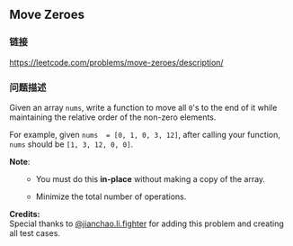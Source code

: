 ## Move Zeroes  
### 链接  
https://leetcode.com/problems/move-zeroes/description/  
### 问题描述

Given an array `nums`, write a function to move all `0`'s to the end of it while maintaining the relative order of the non-zero elements.



For example, given `nums  = [0, 1, 0, 3, 12]`, after calling your function, `nums` should be `[1, 3, 12, 0, 0]`.



**Note**:<br>
<ol>
- You must do this **in-place** without making a copy of the array.
- Minimize the total number of operations.
</ol>


**Credits:**<br />Special thanks to [@jianchao.li.fighter](https://leetcode.com/discuss/user/jianchao.li.fighter) for adding this problem and creating all test cases.

